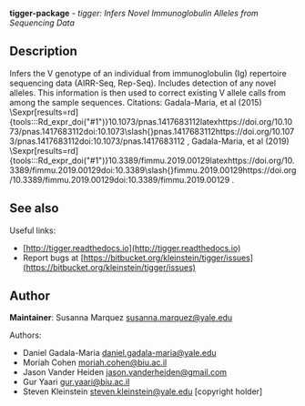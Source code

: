 **tigger-package** - *tigger: Infers Novel Immunoglobulin Alleles from Sequencing Data*

Description
--------------------

Infers the V genotype of an individual from immunoglobulin (Ig) repertoire sequencing data (AIRR-Seq, Rep-Seq). Includes detection of any novel alleles. This information is then used to correct existing V allele calls from among the sample sequences. Citations: Gadala-Maria, et al (2015) \Sexpr[results=rd]{tools:::Rd_expr_doi("#1")}10.1073/pnas.1417683112latexhttps://doi.org/10.1073/pnas.1417683112doi:10.1073\slash{}pnas.1417683112https://doi.org/10.1073/pnas.1417683112doi:10.1073/pnas.1417683112
, Gadala-Maria, et al (2019) \Sexpr[results=rd]{tools:::Rd_expr_doi("#1")}10.3389/fimmu.2019.00129latexhttps://doi.org/10.3389/fimmu.2019.00129doi:10.3389\slash{}fimmu.2019.00129https://doi.org/10.3389/fimmu.2019.00129doi:10.3389/fimmu.2019.00129
.








See also
-------------------

Useful links:

+  [http://tigger.readthedocs.io](http://tigger.readthedocs.io)
+  Report bugs at [https://bitbucket.org/kleinstein/tigger/issues](https://bitbucket.org/kleinstein/tigger/issues)





Author
-------------------

**Maintainer**: Susanna Marquez [susanna.marquez@yale.edu](susanna.marquez@yale.edu)

Authors:

+  Daniel Gadala-Maria [daniel.gadala-maria@yale.edu](daniel.gadala-maria@yale.edu)
+  Moriah Cohen [moriah.cohen@biu.ac.il](moriah.cohen@biu.ac.il)
+  Jason Vander Heiden [jason.vanderheiden@gmail.com](jason.vanderheiden@gmail.com)
+  Gur Yaari [gur.yaari@biu.ac.il](gur.yaari@biu.ac.il)
+  Steven Kleinstein [steven.kleinstein@yale.edu](steven.kleinstein@yale.edu) [copyright holder]






